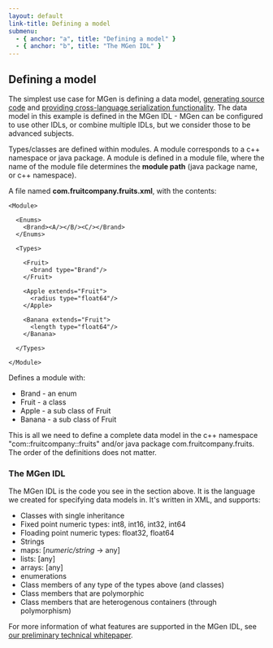 ```yaml
---
layout: default
link-title: Defining a model
submenu:
  - { anchor: "a", title: "Defining a model" }
  - { anchor: "b", title: "The MGen IDL" }
---
```


## Defining a model <a name="a">&nbsp;</a>

The simplest use case for MGen is defining a data model, [generating source code](index_c_Generating_code.html) and [providing cross-language serialization functionality](index_c_using_gen_code.html). The data model in this example is defined in the MGen IDL - MGen can be configured to use other IDLs, or combine multiple IDLs, but we consider those to be advanced subjects.

Types/classes are defined within modules. A module corresponds to a c++ namespace or java package. A module is defined in a module file, where the name of the module file determines the **module path** (java package name, or c++ namespace).

A file named **com.fruitcompany.fruits.xml**, with the contents:

    <Module>

      <Enums>
        <Brand><A/></B/><C/></Brand>
      </Enums>

      <Types>

        <Fruit>
          <brand type="Brand"/>
        </Fruit>

        <Apple extends="Fruit">
          <radius type="float64"/>
        </Apple>

        <Banana extends="Fruit">
          <length type="float64"/>
        </Banana>

      </Types>

    </Module>

Defines a module with:

 * Brand - an enum
 * Fruit - a class
 * Apple - a sub class of Fruit
 * Banana - a sub class of Fruit

This is all we need to define a complete data model in the c++ namespace "com::fruitcompany::fruits" and/or java package com.fruitcompany.fruits. The order of the definitions does not matter.


### The MGen IDL <a name="b">&nbsp;</a>

The MGen IDL is the code you see in the section above. It is the language we created for specifying data models in. It's written in XML, and supports:

 * Classes with single inheritance
 * Fixed point numeric types: int8, int16, int32, int64
 * Floading point numeric types: float32, float64
 * Strings
 * maps: [*numeric/string* -> any]
 * lists: [any]
 * arrays: [any]
 * enumerations
 * Class members of any type of the types above (and classes)
 * Class members that are polymorphic
 * Class members that are heterogenous containers (through polymorphism)

 For more information of what features are supported in the MGen IDL, see [our preliminary technical whitepaper](http://culvertsoft.se/docs/WhitePaper.pdf).





